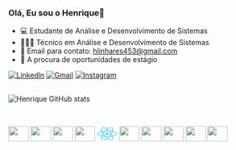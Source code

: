 ### Olá, Eu sou o Henrique👋

- 💻 Estudante de Análise e Desenvolvimento de Sistemas
- 🧑🏿‍💻 Técnico em Análise e Desenvolvimento de Sistemas
- 📧 Email para contato: hlinhares453@gmail.com
- 💼 A procura de oportunidades de estágio

[![Linkedln](https://img.shields.io/badge/LinkedIn-0077B5?style=for-the-badge&logo=linkedin&logoColor=wh)](https://www.linkedin.com/in/henrique-linhares-393202270/)
[![Gmail](https://img.shields.io/badge/-Gmail-%23333?style=for-the-badge&logo=gmail&logoColor=white)](mailto:hlinhares453@gmail.com)
[![Instagram](https://img.shields.io/badge/-Instagram-%23E4405F?style=for-the-badge&logo=instagram&logoColor=white)](https://www.instagram.com/h.linhares_/)

	

##

![Henrique GitHub stats](https://github-readme-stats.vercel.app/api?username=Henrique-Linhares&show_icons=true&theme=dark)

##
<div style="display: inline-block"><br>
    <img align= "center" slt= "Henrique-html" height="30" width="40" src="https://cdn.jsdelivr.net/gh/devicons/devicon@latest/icons/html5/html5-original.svg">
    <img align= "center" slt= "Henrique-css" height="30" width="40" src="https://cdn.jsdelivr.net/gh/devicons/devicon@latest/icons/css3/css3-original.svg">
    <img align= "center" slt= "Henrique-js" height="30" width="40" src="https://cdn.jsdelivr.net/gh/devicons/devicon@latest/icons/javascript/javascript-original.svg">
    <img align= "center" slt= "Henrique-jquery" height="30" width="40" src="https://cdn.jsdelivr.net/gh/devicons/devicon@latest/icons/jquery/jquery-plain-wordmark.svg">
    <img align="center" alt="Henrique-React" height="30" width="40" src="https://raw.githubusercontent.com/devicons/devicon/master/icons/react/react-original.svg">
    <img align= "center" slt= "Henrique-python" height="30" width="40" src="https://cdn.jsdelivr.net/gh/devicons/devicon@latest/icons/python/python-original.svg">
    <img align= "center" slt= "Henrique-java" height="30" width="40" src="https://cdn.jsdelivr.net/gh/devicons/devicon@latest/icons/java/java-original.svg">
    <img align= "center" slt= "Henrique-spring" height="30" width="40" src="https://cdn.jsdelivr.net/gh/devicons/devicon@latest/icons/spring/spring-original.svg">
    <img align= "center" slt= "Henrique-mysql" height="30" width="40" src="https://cdn.jsdelivr.net/gh/devicons/devicon@latest/icons/mysql/mysql-original.svg">
	<img align= "center" slt= "Henrique-typescript" height="30" width="40" src="https://cdn.jsdelivr.net/gh/devicons/devicon@latest/icons/typescript/typescript-plain.svg" />
</div>
